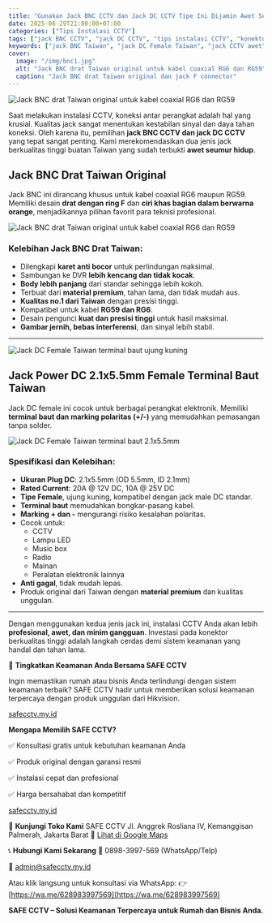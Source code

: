 ```yaml
---
title: "Gunakan Jack BNC CCTV dan Jack DC CCTV Tipe Ini Dijamin Awet Seumur Hidup"
date: 2025-06-29T21:00:00+07:00
categories: ["Tips Instalasi CCTV"]
tags: ["jack BNC CCTV", "jack DC CCTV", "tips instalasi CCTV", "konektor CCTV", "jack awet", "jack Taiwan", "RG6", "DC female 2.1x5.5mm"]
keywords: ["jack BNC Taiwan", "jack DC Female Taiwan", "jack CCTV awet", "jack BNC RG6", "DC 2.1x5.5mm kualitas bagus", "jack konektor premium CCTV"]
cover:
  image: "/img/bnc1.jpg"
  alt: "Jack BNC drat Taiwan original untuk kabel coaxial RG6 dan RG59"
  caption: "Jack BNC drat Taiwan original dan jack F connector"
---
```


![Jack BNC drat Taiwan original untuk kabel coaxial RG6 dan RG59](/img/bnc.jpg)

Saat melakukan instalasi CCTV, koneksi antar perangkat adalah hal yang krusial. Kualitas jack sangat menentukan kestabilan sinyal dan daya tahan koneksi. Oleh karena itu, pemilihan **jack BNC CCTV dan jack DC CCTV** yang tepat sangat penting. Kami merekomendasikan dua jenis jack berkualitas tinggi buatan Taiwan yang sudah terbukti **awet seumur hidup**.

## Jack BNC Drat Taiwan Original

Jack BNC ini dirancang khusus untuk kabel coaxial RG6 maupun RG59. Memiliki desain **drat dengan ring F** dan **ciri khas bagian dalam berwarna orange**, menjadikannya pilihan favorit para teknisi profesional.

![Jack BNC drat Taiwan original untuk kabel coaxial RG6 dan RG59](/img/bnc1.jpg)

### Kelebihan Jack BNC Drat Taiwan:
- Dilengkapi **karet anti bocor** untuk perlindungan maksimal.
- Sambungan ke DVR **lebih kencang dan tidak kocak**.
- **Body lebih panjang** dari standar sehingga lebih kokoh.
- Terbuat dari **material premium**, tahan lama, dan tidak mudah aus.
- **Kualitas no.1 dari Taiwan** dengan presisi tinggi.
- Kompatibel untuk kabel **RG59 dan RG6**.
- Desain pengunci **kuat dan presisi tinggi** untuk hasil maksimal.
- **Gambar jernih, bebas interferensi**, dan sinyal lebih stabil.

---

![Jack DC Female Taiwan terminal baut ujung kuning](/img/dc.jpg)

## Jack Power DC 2.1x5.5mm Female Terminal Baut Taiwan

Jack DC female ini cocok untuk berbagai perangkat elektronik. Memiliki **terminal baut dan marking polaritas (+/-)** yang memudahkan pemasangan tanpa solder.

![Jack DC Female Taiwan terminal baut 2.1x5.5mm](/img/dc1.jpg)

### Spesifikasi dan Kelebihan:
- **Ukuran Plug DC**: 2.1x5.5mm (OD 5.5mm, ID 2.1mm)
- **Rated Current**: 20A @ 12V DC, 10A @ 25V DC
- **Tipe Female**, ujung kuning, kompatibel dengan jack male DC standar.
- **Terminal baut** memudahkan bongkar-pasang kabel.
- **Marking + dan -** mengurangi risiko kesalahan polaritas.
- Cocok untuk:
  - CCTV
  - Lampu LED
  - Music box
  - Radio
  - Mainan
  - Peralatan elektronik lainnya
- **Anti gagal**, tidak mudah lepas.
- Produk original dari Taiwan dengan **material premium** dan kualitas unggulan.

---

Dengan menggunakan kedua jenis jack ini, instalasi CCTV Anda akan lebih **profesional, awet, dan minim gangguan**. Investasi pada konektor berkualitas tinggi adalah langkah cerdas demi sistem keamanan yang handal dan tahan lama.

🔐 **Tingkatkan Keamanan Anda Bersama SAFE CCTV**

Ingin memastikan rumah atau bisnis Anda terlindungi dengan sistem keamanan terbaik? SAFE CCTV hadir untuk memberikan solusi keamanan terpercaya dengan produk unggulan dari Hikvision.​

[safecctv.my.id](https://safecctv.my.id)

**Mengapa Memilih SAFE CCTV?**

✅ Konsultasi gratis untuk kebutuhan keamanan Anda

✅ Produk original dengan garansi resmi

✅ Instalasi cepat dan profesional

✅ Harga bersahabat dan kompetitif​

[safecctv.my.id](https://safecctv.my.id)

📍 **Kunjungi Toko Kami**
SAFE CCTV
Jl. Anggrek Rosliana IV, Kemanggisan Palmerah, Jakarta Barat
📍 [Lihat di Google Maps](https://maps.app.goo.gl/omfqcwFVt5xTWXsd6)​

📞 **Hubungi Kami Sekarang**
📱 0898-3997-569 (WhatsApp/Telp)

📧 admin@safecctv.my.id

Atau klik langsung untuk konsultasi via WhatsApp:
👉 [https://wa.me/628983997569](https://wa.me/628983997569)​

**SAFE CCTV – Solusi Keamanan Terpercaya untuk Rumah dan Bisnis Anda.**


